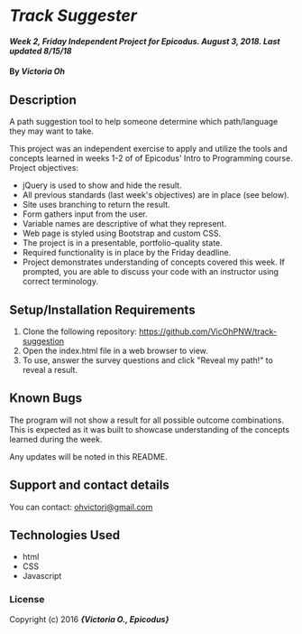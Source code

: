 # _Track Suggester_

#### _Week 2, Friday Independent Project for Epicodus. August 3, 2018. Last updated 8/15/18_

#### By _**Victoria Oh**_

## Description
A path suggestion tool to help someone determine which path/language they may want to take.

This project was an independent exercise to apply and utilize the tools and concepts learned in weeks 1-2 of of Epicodus' Intro to Programming course. Project objectives:
* jQuery is used to show and hide the result.
* All previous standards (last week's objectives) are in place (see below).
* Site uses branching to return the result.
* Form gathers input from the user.
* Variable names are descriptive of what they represent.
* Web page is styled using Bootstrap and custom CSS.
* The project is in a presentable, portfolio-quality state.
* Required functionality is in place by the Friday deadline.
* Project demonstrates understanding of concepts covered this week. If prompted, you are able to discuss your code with an instructor using correct terminology.


## Setup/Installation Requirements
1. Clone the following repository: https://github.com/VicOhPNW/track-suggestion
2. Open the index.html file in a web browser to view.
3. To use, answer the survey questions and click "Reveal my path!" to reveal a result.

## Known Bugs
The program will not show a result for all possible outcome combinations. This is expected as it was built to showcase understanding of the concepts learned during the week.

Any updates will be noted in this README.

## Support and contact details
You can contact: ohvictori@gmail.com

## Technologies Used
* html
* CSS
* Javascript

### License


Copyright (c) 2016 **_{Victoria O., Epicodus}_**
